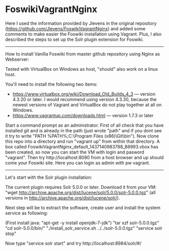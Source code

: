 # FoswikiVagrantNginx

Here I used the information provided by Jlevens in the original repository (https://github.com/Jlevens/FoswikiVagrantNginx) and added some comments to make easier the Foswiki installation using Vagrant. Plus, I also described the steps to set up the Solr plugin extension for Foswiki. 

______

How to install Vanilla Foswiki from master github repository using Nginx as Webserver:

Tested with VirtualBox on Windows as host, "should" also work on a linux host.

You'll need to install the following two items:

   * https://www.virtualbox.org/wiki/Download_Old_Builds_4_3 &mdash; version 4.3.20 or later. I would recommend using version 4.3.30, because the newest versions of Vagrant and VirtualBox do not play together at all on Windows.
   * https://www.vagrantup.com/downloads.html &mdash; version 1.7.3 or later 

Start a command prompt as an administrator. First of all check that you have installed git and is already in the path (just wrote "path" and if you dont see it try to write "PATH %PATH%;C:\Program Files (x86)\Git\bin"). Now clone this repo into a directory and run "vagrant up" from within that directory. A box called FoswikiVagrantNginx_default_1437140983788_88993.vbox has been created, so now you can start the VM with login and pasword "vagrant".
Then try http://localhost:8080 from a host browser and up should come your Foswiki site. Here you can login as admin with pw vagrant.

______

Let's start with the Solr plugin installation:

The current plugin requires Solr 5.0.0 or later. Download it from your VM: "wget http://archive.apache.org/dist/lucene/solr/5.0.0/solr-5.0.0.tgz" (all versions in http://archive.apache.org/dist/lucene/solr/).

Next step will be to extract the software, create user and install the system service as following:

(First install java: "apt-get -y install openjdk-7-jdk")
"tar xzf solr-5.0.0.tgz"
"cd solr-5.0.0/bin/"
"./install_solr_service.sh ../../solr-5.0.0.tgz"
"service solr stop" 

Now type "service solr start" and try http://localhost:8984/solr/#/ 
